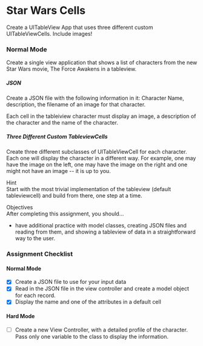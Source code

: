 # Star Wars Cells

Create a UITableView App that uses three different custom UITableViewCells. Include images!


### Normal Mode
Create a single view application that shows a list of characters from the new Star Wars movie, The Force Awakens in a tableview.

##### JSON
Create a JSON file with the following information in it: Character Name, description, the filename of an image for that character.

Each cell in the tableiview character must display an image, a description of the character and the name of the character.

##### Three Different Custom TableviewCells
Create three different subclasses of UITableViewCell for each character. Each one will display the character in a different way. For example, one may have the image on the left, one may have the image on the right and one might not have an image -- it is up to you.

Hint  
Start with the most trivial implementation of the tableview (default tableviewcell) and build from there, one step at a time.

Objectives  
After completing this assignment, you should…

* have additional practice with model classes, creating JSON files and reading from them, and showing a tableview of data in a straightforward way to the user.


### Assignment Checklist

#### Normal Mode

* [x] Create a JSON file to use for your input data
* [x] Read in the JSON file in the view controller and create a model object for each record.
* [x] Display the name and one of the attributes in a default cell

#### Hard Mode

* [ ] Create a new View Controller, with a detailed profile of the character. Pass only one variable to the class to display the information.